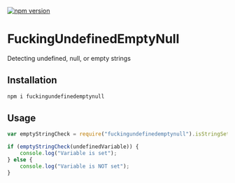 [![npm version](https://badge.fury.io/js/fuckingundefinedemptynull.svg)](https://badge.fury.io/js/fuckingundefinedemptynull)



# FuckingUndefinedEmptyNull

Detecting undefined, null, or empty strings

## Installation

```bash
npm i fuckingundefinedemptynull
```

## Usage

```javascript
var emptyStringCheck = require("fuckingundefinedemptynull").isStringSet;

if (emptyStringCheck(undefinedVariable)) {
    console.log("Variable is set");
} else {
    console.log("Variable is NOT set");
}
```
